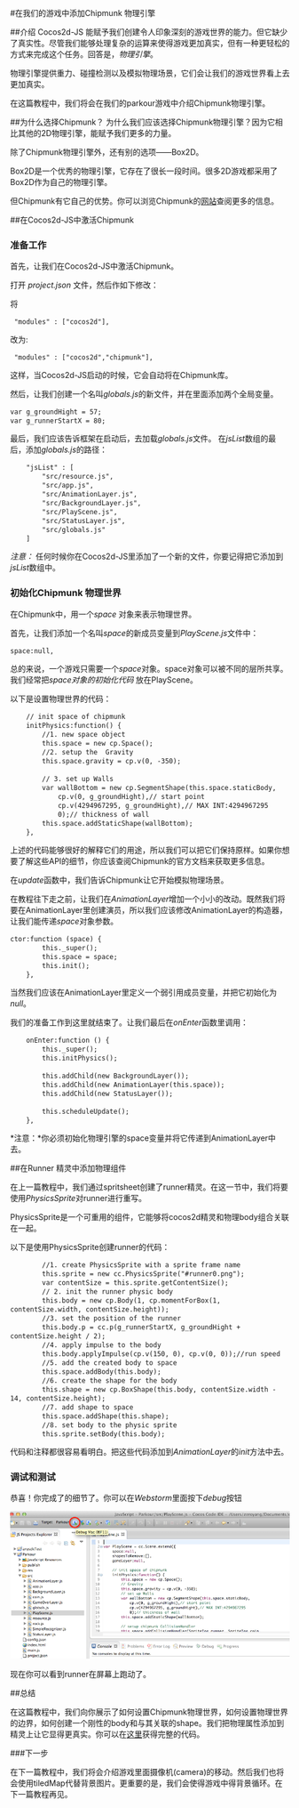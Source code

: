 #在我们的游戏中添加Chipmunk 物理引擎

##介绍
Cocos2d-JS 能赋予我们创建令人印象深刻的游戏世界的能力。但它缺少了真实性。尽管我们能够处理复杂的运算来使得游戏更加真实，但有一种更轻松的方式来完成这个任务。回答是，*物理引擎*。

物理引擎提供重力、碰撞检测以及模拟物理场景，它们会让我们的游戏世界看上去更加真实。

在这篇教程中，我们将会在我们的parkour游戏中介绍Chipmunk物理引擎。

##为什么选择Chipmunk？
为什么我们应该选择Chipmunk物理引擎？因为它相比其他的2D物理引擎，能赋予我们更多的力量。

除了Chipmunk物理引擎外，还有别的选项——Box2D。

Box2D是一个优秀的物理引擎，它存在了很长一段时间。很多2D游戏都采用了Box2D作为自己的物理引擎。

但Chipmunk有它自己的优势。你可以浏览Chipmunk的[网站](http://chipmunk-physics.net/)查阅更多的信息。

##在Cocos2d-JS中激活Chipmunk

### 准备工作

首先，让我们在Cocos2d-JS中激活Chipmunk。

打开 *project.json* 文件，然后作如下修改：

将
```
 "modules" : ["cocos2d"],
 ```

改为:

```
 "modules" : ["cocos2d","chipmunk"],
```

这样，当Cocos2d-JS启动的时候，它会自动将在Chipmunk库。

然后，让我们创建一个名叫*globals.js*的新文件，并在里面添加两个全局变量。

```
var g_groundHight = 57;
var g_runnerStartX = 80;
```
最后，我们应该告诉框架在启动后，去加载*globals.js*文件。
在*jsList*数组的最后，添加*globals.js*的路径：

```
    "jsList" : [
        "src/resource.js",
        "src/app.js",
        "src/AnimationLayer.js",
        "src/BackgroundLayer.js",
        "src/PlayScene.js",
        "src/StatusLayer.js",
        "src/globals.js"
    ]
```

*注意：* 任何时候你在Cocos2d-JS里添加了一个新的文件，你要记得把它添加到*jsList*数组中。

### 初始化Chipmunk 物理世界

在Chipmunk中，用一个*space* 对象来表示物理世界。

首先，让我们添加一个名叫*space*的新成员变量到*PlayScene.js*文件中：

```
space:null,
```

总的来说，一个游戏只需要一个*space*对象。space对象可以被不同的层所共享。我们经常把*space对象的初始化代码* 放在PlayScene。

以下是设置物理世界的代码：

```
    // init space of chipmunk
    initPhysics:function() {
        //1. new space object 
        this.space = new cp.Space();
        //2. setup the  Gravity
        this.space.gravity = cp.v(0, -350);

        // 3. set up Walls
        var wallBottom = new cp.SegmentShape(this.space.staticBody,
            cp.v(0, g_groundHight),// start point
            cp.v(4294967295, g_groundHight),// MAX INT:4294967295
            0);// thickness of wall
        this.space.addStaticShape(wallBottom);
    },
```

上述的代码能够很好的解释它们的用途，所以我们可以把它们保持原样。如果你想要了解这些API的细节，你应该查阅Chipmunk的官方文档来获取更多信息。

在*update*函数中，我们告诉Chipmunk让它开始模拟物理场景。

在教程往下走之前，让我们在*AnimationLayer*增加一个小小的改动。既然我们将要在AnimationLayer里创建演员，所以我们应该修改AnimationLayer的构造器，让我们能传递*space*对象参数。

```
ctor:function (space) {
        this._super();
        this.space = space;
        this.init();
    },
```

当然我们应该在AnimationLayer里定义一个弱引用成员变量，并把它初始化为*null*。

我们的准备工作到这里就结束了。让我们最后在*onEnter*函数里调用：

```
    onEnter:function () {
        this._super();
        this.initPhysics();

        this.addChild(new BackgroundLayer());
        this.addChild(new AnimationLayer(this.space));
        this.addChild(new StatusLayer());

        this.scheduleUpdate();
    },
```

*注意：*你必须初始化物理引擎的space变量并将它传递到AnimationLayer中去。

##在Runner 精灵中添加物理组件

在上一篇教程中，我们通过spritsheet创建了runner精灵。在这一节中，我们将要使用*PhysicsSprite*对runner进行重写。

PhysicsSprite是一个可重用的组件，它能够将cocos2d精灵和物理body组合关联在一起。

以下是使用PhysicsSprite创建runner的代码：

```
        //1. create PhysicsSprite with a sprite frame name
        this.sprite = new cc.PhysicsSprite("#runner0.png");
        var contentSize = this.sprite.getContentSize();
        // 2. init the runner physic body
        this.body = new cp.Body(1, cp.momentForBox(1, contentSize.width, contentSize.height));
        //3. set the position of the runner
        this.body.p = cc.p(g_runnerStartX, g_groundHight + contentSize.height / 2);
        //4. apply impulse to the body
        this.body.applyImpulse(cp.v(150, 0), cp.v(0, 0));//run speed
        //5. add the created body to space
        this.space.addBody(this.body);
        //6. create the shape for the body
        this.shape = new cp.BoxShape(this.body, contentSize.width - 14, contentSize.height);
        //7. add shape to space
        this.space.addShape(this.shape);
        //8. set body to the physic sprite
        this.sprite.setBody(this.body);
```

代码和注释都很容易看明白。把这些代码添加到*AnimationLayer*的*init*方法中去。

### 调试和测试

恭喜！你完成了的细节了。你可以在*Webstorm*里面按下*debug*按钮

![run](res/run.png)

现在你可以看到runner在屏幕上跑动了。

##总结

在这篇教程中，我们向你展示了如何设置Chipmunk物理世界，如何设置物理世界的边界，如何创建一个刚性的body和与其关联的shape。我们把物理属性添加到精灵上让它显得更真实。你可以在[这里](res/Parkour.zip)获得完整的代码。

###下一步

在下一篇教程中，我们将会介绍游戏里面摄像机(camera)的移动。然后我们也将会使用tiledMap代替背景图片。更重要的是，我们会使得游戏中得背景循环。在下一篇教程再见。


